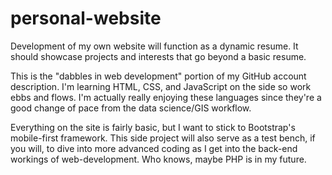 # personal-website
Development of my own website will function as a dynamic resume.  It should showcase projects and interests that go beyond a basic resume.

This is the "dabbles in web development" portion of my GitHub account description.  I'm learning HTML, CSS, and JavaScript on the side so work ebbs and flows.  I'm actually really enjoying these languages since they're a good change of pace from the data science/GIS workflow.

Everything on the site is fairly basic, but I want to stick to Bootstrap's mobile-first framework.  This side project will also serve as a test bench, if you will, to dive into more advanced coding as I get into the back-end workings of web-development.  Who knows, maybe PHP is in my future.
